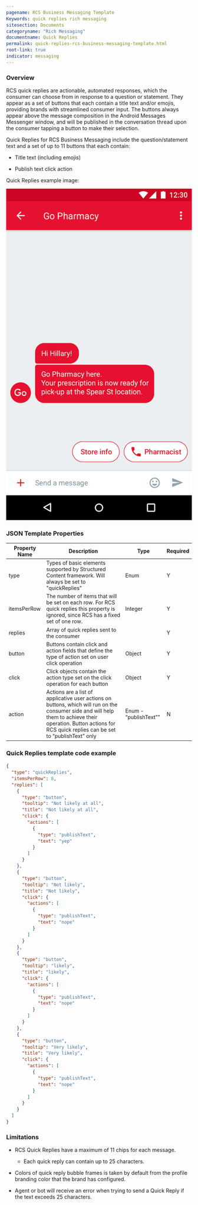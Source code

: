 ```yaml
---
pagename: RCS Business Messaging Template
Keywords: quick replies rich messaging
sitesection: Documents
categoryname: "Rich Messaging"
documentname: Quick Replies
permalink: quick-replies-rcs-business-messaging-template.html
root-link: true
indicator: messaging
---
```


### Overview

RCS quick replies are actionable, automated responses, which the consumer can choose from in response to a question or statement. They appear as a set of buttons that each contain a title text and/or emojis, providing brands with streamlined consumer input. The buttons always appear above the message composition in the Android Messages Messenger window, and will be published in the conversation thread upon the consumer tapping a button to make their selection.

Quick Replies for RCS Business Messaging include the question/statement text and a set of up to 11 buttons that each contain:

* Title text (including emojis)

* Publish text click action

Quick Replies example image:

![image alt text](img/google_rcs_structuredcontent_image_5.png)

### JSON Template Properties

<table>
  <thead>
  <tr>
    <th>Property Name</th>
    <th>Description</th>
    <th>Type</th>
    <th>Required</th>
  </tr>
  </thead>
  <tbody>
  <tr>
    <td>type</td>
    <td>Types of basic elements supported by Structured Content framework. Will always be set to "quickReplies"</td>
    <td>Enum</td>
    <td>Y</td>
  </tr>
  <tr>
    <td>itemsPerRow</td>
    <td>The number of items that will be set on each row. For RCS quick replies this property is ignored, since RCS has a fixed set of one row.</td>
    <td>Integer </td>
    <td>Y</td>
  </tr>
  <tr>
    <td>replies</td>
    <td>Array of quick replies sent to the consumer </td>
    <td></td>
    <td>Y</td>
  </tr>
  <tr>
    <td>button</td>
    <td>Buttons contain click and action fields that define the type of action set on user click operation </td>
    <td>Object </td>
    <td>Y</td>
  </tr>
  <tr>
    <td>click</td>
    <td>Click objects contain the action type set on the click operation for each button</td>
    <td>Object</td>
    <td>Y</td>
  </tr>
  <tr>
    <td>action</td>
    <td>Actions are a list of applicative user actions on buttons, which will run on the consumer side and will help them to achieve their operation. Button actions for RCS quick replies can be set to “publishText” only</td>
    <td>Enum - “publishText””</td>
    <td>N</td>
  </tr>
  </tbody>
</table>

### Quick Replies template code example

```json
{
  "type": "quickReplies",
  "itemsPerRow": 8,
  "replies": [
    {
      "type": "button",
      "tooltip": "Not likely at all",
      "title": "Not likely at all",
      "click": {
        "actions": [
          {
            "type": "publishText",
            "text": "yep"
          }
        ]
      }
    },
    {
      "type": "button",
      "tooltip": "Not likely",
      "title": "Not likely",
      "click": {
        "actions": [
          {
            "type": "publishText",
            "text": "nope"
          }
        ]
      }
    },
    {
      "type": "button",
      "tooltip": "likely",
      "title": "likely",
      "click": {
        "actions": [
          {
            "type": "publishText",
            "text": "nope"
          }
        ]
      }
    },
    {
      "type": "button",
      "tooltip": "Very likely",
      "title": "Very likely",
      "click": {
        "actions": [
          {
            "type": "publishText",
            "text": "nope"
          }
        ]
      }
    }
  ]
}
```

### Limitations

* RCS Quick Replies have a maximum of 11 chips for each message.

  * Each quick reply can contain up to 25 characters.

* Colors of quick reply bubble frames is taken by default from the profile branding color that the brand has configured.

* Agent or bot will receive an error when trying to send a Quick Reply if the text exceeds 25 characters.
